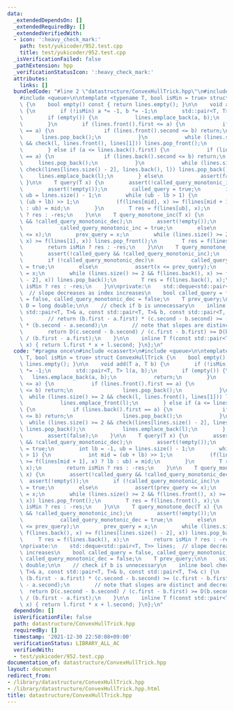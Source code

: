 ```yaml
---
data:
  _extendedDependsOn: []
  _extendedRequiredBy: []
  _extendedVerifiedWith:
  - icon: ':heavy_check_mark:'
    path: test/yukicoder/952.test.cpp
    title: test/yukicoder/952.test.cpp
  _isVerificationFailed: false
  _pathExtension: hpp
  _verificationStatusIcon: ':heavy_check_mark:'
  attributes:
    links: []
  bundledCode: "#line 2 \"datastructure/ConvexHullTrick.hpp\"\n#include <cassert>\n\
    #include <queue>\n\ntemplate <typename T, bool isMin = true> struct ConvexHullTrick\
    \ {\n    bool empty() const { return lines.empty(); }\n\n    void add(T a, T b)\
    \ {\n        if (!isMin) a *= -1, b *= -1;\n        std::pair<T, T> l(a, b);\n\
    \        if (empty()) {\n            lines.emplace_back(a, b);\n            return;\n\
    \        }\n        if (lines.front().first <= a) {\n            if (lines.front().first\
    \ == a) {\n                if (lines.front().second <= b) return;\n          \
    \      lines.pop_back();\n            }\n            while (lines.size() >= 2\
    \ && check(l, lines.front(), lines[1])) lines.pop_front();\n            lines.emplace_front(l);\n\
    \        } else if (a <= lines.back().first) {\n            if (lines.back().first\
    \ == a) {\n                if (lines.back().second <= b) return;\n           \
    \     lines.pop_back();\n            }\n            while (lines.size() >= 2 &&\
    \ check(lines[lines.size() - 2], lines.back(), l)) lines.pop_back();\n       \
    \     lines.emplace_back(l);\n        } else\n            assert(false);\n   \
    \ }\n\n    T query(T x) {\n        assert(!called_query_monotonic_inc && !called_query_monotonic_dec);\n\
    \        assert(!empty());\n        called_query = true;\n        int lb = -1,\
    \ ub = lines.size() - 1;\n        while (ub - lb > 1) {\n            int mid =\
    \ (ub + lb) >> 1;\n            (f(lines[mid], x) >= f(lines[mid + 1], x) ? lb\
    \ : ub) = mid;\n        }\n        T res = f(lines[ub], x);\n        return isMin\
    \ ? res : -res;\n    }\n\n    T query_monotone_inc(T x) {\n        assert(!called_query\
    \ && !called_query_monotonic_dec);\n        assert(!empty());\n        if (!called_query_monotonic_inc)\n\
    \            called_query_monotonic_inc = true;\n        else\n            assert(prev_query\
    \ <= x);\n        prev_query = x;\n        while (lines.size() >= 2 && f(lines.front(),\
    \ x) >= f(lines[1], x)) lines.pop_front();\n        T res = f(lines.front(), x);\n\
    \        return isMin ? res : -res;\n    }\n\n    T query_monotone_dec(T x) {\n\
    \        assert(!called_query && !called_query_monotonic_inc);\n        assert(!empty());\n\
    \        if (!called_query_monotonic_dec)\n            called_query_monotonic_dec\
    \ = true;\n        else\n            assert(x <= prev_query);\n        prev_query\
    \ = x;\n        while (lines.size() >= 2 && f(lines.back(), x) >= f(lines[lines.size()\
    \ - 2], x)) lines.pop_back();\n        T res = f(lines.back(), x);\n        return\
    \ isMin ? res : -res;\n    }\n\nprivate:\n    std::deque<std::pair<T, T>> lines;\
    \  // slope decreases as index increases\n    bool called_query = false, called_query_monotonic_inc\
    \ = false, called_query_monotonic_dec = false;\n    T prev_query;\n\n    using\
    \ D = long double;\n\n    // check if b is unnecessary\n    inline bool check(const\
    \ std::pair<T, T>& a, const std::pair<T, T>& b, const std::pair<T, T>& c) {\n\
    \        // return (b.first - a.first) * (c.second - b.second) >= (c.first - b.first)\
    \ * (b.second - a.second);\n        // note that slopes are distinct and decrease\n\
    \        return D(c.second - b.second) / (c.first - b.first) >= D(b.second - a.second)\
    \ / (b.first - a.first);\n    }\n\n    inline T f(const std::pair<T, T>& l, T\
    \ x) { return l.first * x + l.second; }\n};\n"
  code: "#pragma once\n#include <cassert>\n#include <queue>\n\ntemplate <typename\
    \ T, bool isMin = true> struct ConvexHullTrick {\n    bool empty() const { return\
    \ lines.empty(); }\n\n    void add(T a, T b) {\n        if (!isMin) a *= -1, b\
    \ *= -1;\n        std::pair<T, T> l(a, b);\n        if (empty()) {\n         \
    \   lines.emplace_back(a, b);\n            return;\n        }\n        if (lines.front().first\
    \ <= a) {\n            if (lines.front().first == a) {\n                if (lines.front().second\
    \ <= b) return;\n                lines.pop_back();\n            }\n          \
    \  while (lines.size() >= 2 && check(l, lines.front(), lines[1])) lines.pop_front();\n\
    \            lines.emplace_front(l);\n        } else if (a <= lines.back().first)\
    \ {\n            if (lines.back().first == a) {\n                if (lines.back().second\
    \ <= b) return;\n                lines.pop_back();\n            }\n          \
    \  while (lines.size() >= 2 && check(lines[lines.size() - 2], lines.back(), l))\
    \ lines.pop_back();\n            lines.emplace_back(l);\n        } else\n    \
    \        assert(false);\n    }\n\n    T query(T x) {\n        assert(!called_query_monotonic_inc\
    \ && !called_query_monotonic_dec);\n        assert(!empty());\n        called_query\
    \ = true;\n        int lb = -1, ub = lines.size() - 1;\n        while (ub - lb\
    \ > 1) {\n            int mid = (ub + lb) >> 1;\n            (f(lines[mid], x)\
    \ >= f(lines[mid + 1], x) ? lb : ub) = mid;\n        }\n        T res = f(lines[ub],\
    \ x);\n        return isMin ? res : -res;\n    }\n\n    T query_monotone_inc(T\
    \ x) {\n        assert(!called_query && !called_query_monotonic_dec);\n      \
    \  assert(!empty());\n        if (!called_query_monotonic_inc)\n            called_query_monotonic_inc\
    \ = true;\n        else\n            assert(prev_query <= x);\n        prev_query\
    \ = x;\n        while (lines.size() >= 2 && f(lines.front(), x) >= f(lines[1],\
    \ x)) lines.pop_front();\n        T res = f(lines.front(), x);\n        return\
    \ isMin ? res : -res;\n    }\n\n    T query_monotone_dec(T x) {\n        assert(!called_query\
    \ && !called_query_monotonic_inc);\n        assert(!empty());\n        if (!called_query_monotonic_dec)\n\
    \            called_query_monotonic_dec = true;\n        else\n            assert(x\
    \ <= prev_query);\n        prev_query = x;\n        while (lines.size() >= 2 &&\
    \ f(lines.back(), x) >= f(lines[lines.size() - 2], x)) lines.pop_back();\n   \
    \     T res = f(lines.back(), x);\n        return isMin ? res : -res;\n    }\n\
    \nprivate:\n    std::deque<std::pair<T, T>> lines;  // slope decreases as index\
    \ increases\n    bool called_query = false, called_query_monotonic_inc = false,\
    \ called_query_monotonic_dec = false;\n    T prev_query;\n\n    using D = long\
    \ double;\n\n    // check if b is unnecessary\n    inline bool check(const std::pair<T,\
    \ T>& a, const std::pair<T, T>& b, const std::pair<T, T>& c) {\n        // return\
    \ (b.first - a.first) * (c.second - b.second) >= (c.first - b.first) * (b.second\
    \ - a.second);\n        // note that slopes are distinct and decrease\n      \
    \  return D(c.second - b.second) / (c.first - b.first) >= D(b.second - a.second)\
    \ / (b.first - a.first);\n    }\n\n    inline T f(const std::pair<T, T>& l, T\
    \ x) { return l.first * x + l.second; }\n};\n"
  dependsOn: []
  isVerificationFile: false
  path: datastructure/ConvexHullTrick.hpp
  requiredBy: []
  timestamp: '2021-12-30 22:50:08+09:00'
  verificationStatus: LIBRARY_ALL_AC
  verifiedWith:
  - test/yukicoder/952.test.cpp
documentation_of: datastructure/ConvexHullTrick.hpp
layout: document
redirect_from:
- /library/datastructure/ConvexHullTrick.hpp
- /library/datastructure/ConvexHullTrick.hpp.html
title: datastructure/ConvexHullTrick.hpp
---
```

